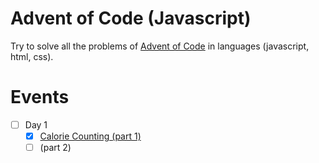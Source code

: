 # Advent of Code (Javascript)

Try to solve all the problems of [Advent of Code](https://adventofcode.com/) in
languages (javascript, html, css).

# Events

   - [ ] Day 1
     - [X] [Calorie Counting (part 1)](./day_1/calorie_counting/)
     - [ ] (part 2)

